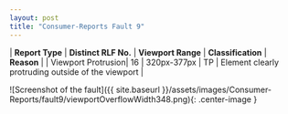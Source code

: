 ```yaml
---
layout: post
title: "Consumer-Reports Fault 9"
---
```

| **Report Type** | **Distinct RLF No.** | **Viewport Range** | **Classification** | **Reason** |
| Viewport Protrusion| 16 | 320px-377px | TP | Element clearly protruding outside of the viewport | 

![Screenshot of the fault]({{ site.baseurl }}/assets/images/Consumer-Reports/fault9/viewportOverflowWidth348.png){: .center-image }